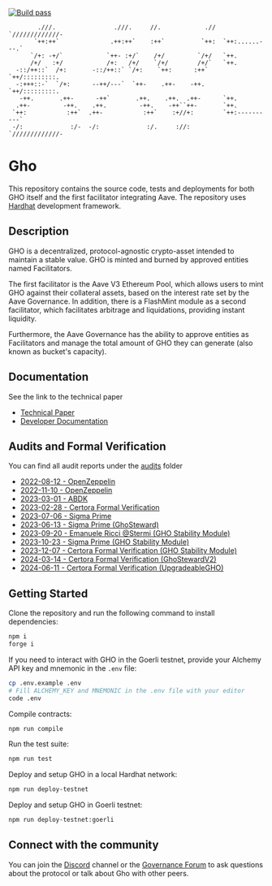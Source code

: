 [![Build pass](https://github.com/rex/gho/actions/workflows/node.js.yml/badge.svg)](https://github.com/rex/gho/actions/workflows/node.js.yml)

```
        .///.                .///.     //.            .//  `/////////////-
       `++:++`              .++:++`    :++`          `++:  `++:......---.`
      `/+: -+/`            `++- :+/`    /+/         `/+/   `++.
      /+/   :+/            /+:   /+/    `/+/        /+/`   `++.
  -::/++::`  /+:       -::/++::` `/+:    `++:      :++`    `++/:::::::::.
  -:+++::-`  `/+:      --++/---`  `++-    .++-    -++.     `++/:::::::::.
   -++.       .++-      -++`       .++.    .++.  .++-      `++.
  .++-         -++.    .++.         -++.    -++``++-       `++.
 `++:           :++`  .++-           :++`    :+//+:        `++:----------`
 -/:             :/-  -/:             :/.     ://:         `/////////////-
```

# Gho

This repository contains the source code, tests and deployments for both GHO itself and the first facilitator integrating Aave. The repository uses [Hardhat](https://hardhat.org/) development framework.

## Description

GHO is a decentralized, protocol-agnostic crypto-asset intended to maintain a stable value. GHO is minted and burned by approved entities named Facilitators.

The first facilitator is the Aave V3 Ethereum Pool, which allows users to mint GHO against their collateral assets, based on the interest rate set by the Aave Governance. In addition, there is a FlashMint module as a second facilitator, which facilitates arbitrage and liquidations, providing instant liquidity.

Furthermore, the Aave Governance has the ability to approve entities as Facilitators and manage the total amount of GHO they can generate (also known as bucket's capacity).

## Documentation

See the link to the technical paper

- [Technical Paper](./techpaper/GHO_Technical_Paper.pdf)
- [Developer Documentation](https://docs.gho.xyz/)

## Audits and Formal Verification

You can find all audit reports under the [audits](./audits/) folder

- [2022-08-12 - OpenZeppelin](./audits/2022-08-12_Openzeppelin-v1.pdf)
- [2022-11-10 - OpenZeppelin](./audits/2022-11-10_Openzeppelin-v2.pdf)
- [2023-03-01 - ABDK](./audits/2023-03-01_ABDK.pdf)
- [2023-02-28 - Certora Formal Verification](./certora/reports/Aave_Gho_Formal_Verification_Report.pdf)
- [2023-07-06 - Sigma Prime](./audits/2023-07-06_SigmaPrime.pdf)
- [2023-06-13 - Sigma Prime (GhoSteward)](./audits/2023-06-13_GhoSteward_SigmaPrime.pdf)
- [2023-09-20 - Emanuele Ricci @Stermi (GHO Stability Module)](./audits/2023-09-20_GSM_Stermi.pdf)
- [2023-10-23 - Sigma Prime (GHO Stability Module)](./audits/2023-10-23_GSM_SigmaPrime.pdf)
- [2023-12-07 - Certora Formal Verification (GHO Stability Module)](./certora/reports/Formal_Verification_Report_of_GHO_Stability_Module.pdf)
- [2024-03-14 - Certora Formal Verification (GhoStewardV2)](./audits/2024-03-14_GhoStewardV2_Certora.pdf)
- [2024-06-11 - Certora Formal Verification (UpgradeableGHO)](./audits/2024-06-11_UpgradeableGHO_Certora.pdf)

## Getting Started

Clone the repository and run the following command to install dependencies:

```sh
npm i
forge i
```

If you need to interact with GHO in the Goerli testnet, provide your Alchemy API key and mnemonic in the `.env` file:

```sh
cp .env.example .env
# Fill ALCHEMY_KEY and MNEMONIC in the .env file with your editor
code .env
```

Compile contracts:

```sh
npm run compile
```

Run the test suite:

```sh
npm run test
```

Deploy and setup GHO in a local Hardhat network:

```sh
npm run deploy-testnet
```

Deploy and setup GHO in Goerli testnet:

```sh
npm run deploy-testnet:goerli
```

## Connect with the community

You can join the [Discord](http://rex.com/discord) channel or the [Governance Forum](https://governance.rex.com/) to ask questions about the protocol or talk about Gho with other peers.
